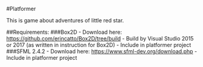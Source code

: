 #Platformer

This is game about adventures of little red star.

##Requirements:
###Box2D 
	- Download here: https://github.com/erincatto/Box2D/tree/build 
	- Build by Visual Studio 2015 or 2017 (as written in instruction for Box2D)
	- Include in platformer project 
###SFML 2.4.2
	- Download here: https://www.sfml-dev.org/download.php
	- Include in platformer project 